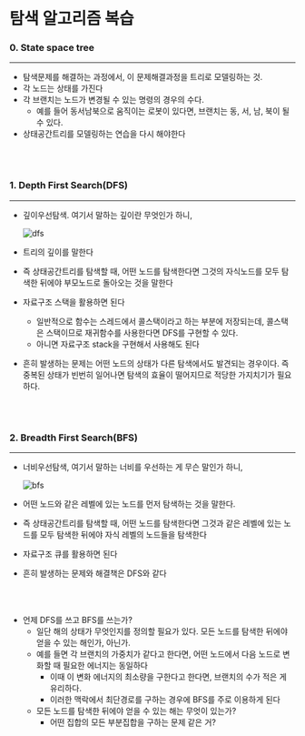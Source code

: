 # 탐색 알고리즘 복습

### 0. State space tree

---

- 탐색문제를 해결하는 과정에서, 이 문제해결과정을 트리로 모델링하는 것.
- 각 노드는 상태를 가진다
- 각 브랜치는 노드가 변경될 수 있는 명령의 경우의 수다.
    - 예를 들어 동서남북으로 움직이는 로봇이 있다면, 브랜치는 동, 서, 남, 북이 될 수 있다.
- 상태공간트리를 모델링하는 연습을 다시 해야한다

<br><br>

### 1. Depth First Search(DFS)

---

- 깊이우선탐색. 여기서 말하는 깊이란 무엇인가 하니,
    
    ![dfs](./media/1.png)
    
- 트리의 깊이를 말한다
- 즉 상태공간트리를 탐색할 때, 어떤 노드를 탐색한다면 그것의 자식노드를 모두 탐색한 뒤에야 부모노드로 돌아오는 것을 말한다
- 자료구조 스택을 활용하면 된다
    - 일반적으로 함수는 스레드에서 콜스택이라고 하는 부분에 저장되는데, 콜스택은 스택이므로 재귀함수를 사용한다면 DFS를 구현할 수 있다.
    - 아니면 자료구조 stack을 구현해서 사용해도 된다
- 흔히 발생하는 문제는 어떤 노드의 상태가 다른 탐색에서도 발견되는 경우이다. 즉 중복된 상태가 빈번히 일어나면 탐색의 효율이 떨어지므로 적당한 가지치기가 필요하다.

<br><br>

### 2. Breadth First Search(BFS)

---

- 너비우선탐색, 여기서 말하는 너비를 우선하는 게 무슨 말인가 하니,
    
    ![bfs](./media/2.png)
    
- 어떤 노드와 같은 레벨에 있는 노드를 먼저 탐색하는 것을 말한다.
- 즉 상태공간트리를 탐색할 때, 어떤 노드를 탐색한다면 그것과 같은 레벨에 있는 노드를 모두 탐색한 뒤에야 자식 레벨의 노드들을 탐색한다
- 자료구조 큐를 활용하면 된다
- 흔히 발생하는 문제와 해결책은 DFS와 같다

<br><br>

- 언제 DFS를 쓰고 BFS를 쓰는가?
    - 일단 해의 상태가 무엇인지를 정의할 필요가 있다. 모든 노드를 탐색한 뒤에야 얻을 수 있는 해인가, 아닌가.
    - 예를 들면 각 브랜치의 가중치가 같다고 한다면, 어떤 노드에서 다음 노드로 변화할 때 필요한 에너지는 동일하다
        - 이때 이 변화 에너지의 최소량을 구한다고 한다면, 브랜치의 수가 적은 게 유리하다.
        - 이러한 맥락에서 최단경로를 구하는 경우에 BFS를 주로 이용하게 된다
    - 모든 노드를 탐색한 뒤에야 얻을 수 있는 해는 무엇이 있는가?
        - 어떤 집합의 모든 부분집합을 구하는 문제 같은 거?